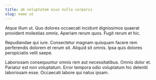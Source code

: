 ```yaml
---
title: ab voluptatem eius nulla corporis
slug: nemo ut
---
```


Atque illum ut. Quo dolores occaecati incidunt dignissimos quaerat provident molestias omnis. Aperiam rerum quos. Fugit rerum et hic.

Repudiandae qui iure. Consectetur magnam quisquam facere rem perferendis dolorem et rerum sit. Aliquid sit omnis. Ipsa quis dolores perspiciatis velit saepe.

Laboriosam consequuntur omnis rem aut necessitatibus. Omnis dolor et. Pariatur est non voluptatum. Error tempora odio voluptatum hic deleniti laboriosam esse. Occaecati labore qui natus ipsam.
